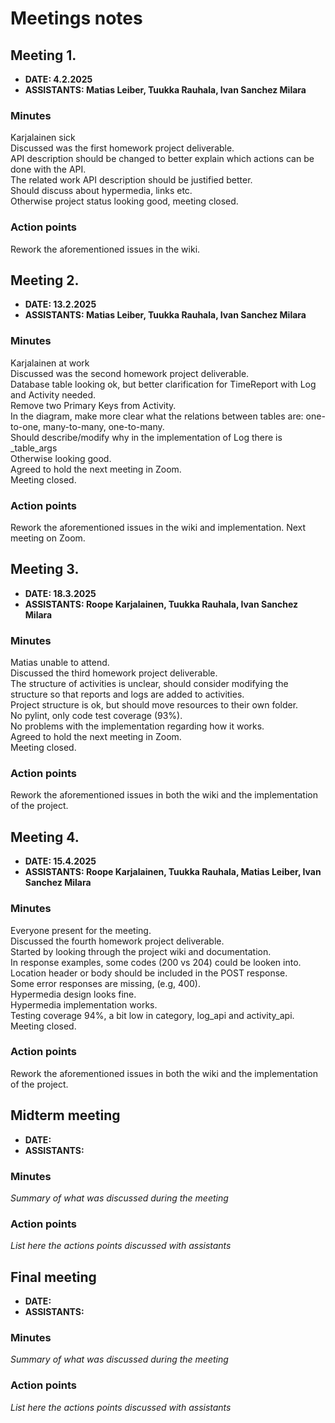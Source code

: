 # Meetings notes

## Meeting 1.
* **DATE: 4.2.2025**
* **ASSISTANTS: Matias Leiber, Tuukka Rauhala, Ivan Sanchez Milara**

### Minutes
Karjalainen sick\
Discussed was the first homework project deliverable.\
API description should be changed to better explain which actions can be done with the API.\
The related work API description should be justified better.\
Should discuss about hypermedia, links etc.\
Otherwise project status looking good, meeting closed.

### Action points
Rework the aforementioned issues in the wiki.




## Meeting 2.
* **DATE: 13.2.2025**
* **ASSISTANTS: Matias Leiber, Tuukka Rauhala, Ivan Sanchez Milara**

### Minutes
Karjalainen at work\
Discussed was the second homework project deliverable.\
Database table looking ok, but better clarification for TimeReport with Log and Activity needed.\
Remove two Primary Keys from Activity.\
In the diagram, make more clear what the relations between tables are: one-to-one, many-to-many, one-to-many.\
Should describe/modify why in the implementation of Log there is _table_args\
Otherwise looking good.\
Agreed to hold the next meeting in Zoom.\
Meeting closed.

### Action points
Rework the aforementioned issues in the wiki and implementation.
Next meeting on Zoom.



## Meeting 3.
* **DATE: 18.3.2025**
* **ASSISTANTS: Roope Karjalainen, Tuukka Rauhala, Ivan Sanchez Milara**

### Minutes
Matias unable to attend.\
Discussed the third homework project deliverable.\
The structure of activities is unclear, should consider modifying the structure so that reports and logs are added to activities.\
Project structure is ok, but should move resources to their own folder.\
No pylint, only code test coverage (93%).\
No problems with the implementation regarding how it works.\
Agreed to hold the next meeting in Zoom.\
Meeting closed.

### Action points
Rework the aforementioned issues in both the wiki and the implementation of the project.




## Meeting 4.
* **DATE: 15.4.2025**
* **ASSISTANTS: Roope Karjalainen, Tuukka Rauhala, Matias Leiber, Ivan Sanchez Milara**

### Minutes
Everyone present for the meeting.\
Discussed the fourth homework project deliverable.\
Started by looking through the project wiki and documentation.\
In response examples, some codes (200 vs 204) could be looken into.\
Location header or body should be included in the POST response.\
Some error responses are missing, (e.g, 400).\
Hypermedia design looks fine.\
Hypermedia implementation works.\
Testing coverage 94%, a bit low in category, log_api and activity_api.\
Meeting closed.

### Action points
Rework the aforementioned issues in both the wiki and the implementation of the project.




## Midterm meeting
* **DATE:**
* **ASSISTANTS:**

### Minutes
*Summary of what was discussed during the meeting*

### Action points
*List here the actions points discussed with assistants*




## Final meeting
* **DATE:**
* **ASSISTANTS:**

### Minutes
*Summary of what was discussed during the meeting*

### Action points
*List here the actions points discussed with assistants*




